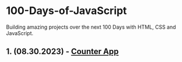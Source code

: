 # 100-Days-of-JavaScript
 Building amazing projects over the next 100 Days with HTML, CSS and JavaScript.

## 1. (08.30.2023) - [Counter App](https://github.com/burakcersit/100-Days-of-JavaScript/tree/main/--%201.%20Counter%20App)
